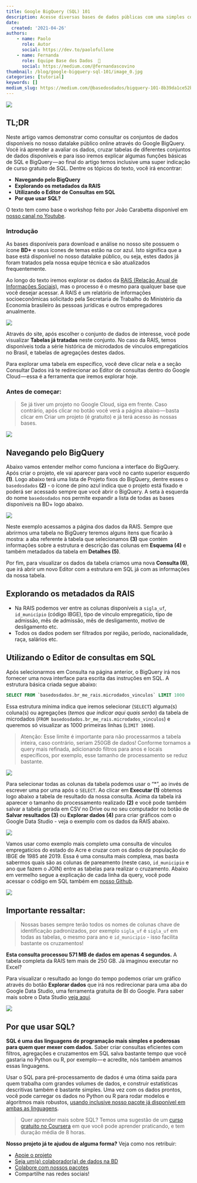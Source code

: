 ```yaml
---
title: Google BigQuery (SQL) 101
description: Acesse diversas bases de dados públicas com uma simples consulta SQL
date:
  created: '2021-04-26'
authors:
    - name: Paolo
      role: Autor
      social: https://dev.to/paolofullone
    - name: Fernanda
      role: Equipe Base dos Dados  💚
      social: https://medium.com/@fernandascovino
thumbnail: /blog/google-bigquery-sql-101/image_0.jpg
categories: [tutorial]
keywords: []
medium_slug: https://medium.com/@basedosdados/bigquery-101-8b39da1ce52b
---
```


<Image src="/blog/google-bigquery-sql-101/image_0.jpg"/>

## TL;DR

Neste artigo vamos demonstrar como consultar os conjuntos de dados disponíveis no nosso datalake público online através do Google BigQuery. Você irá aprender a avaliar os dados, cruzar tabelas de diferentes conjuntos de dados disponíveis e para isso iremos explicar algumas funções básicas de SQL e BigQuery — ao final do artigo temos inclusive uma super indicação de curso gratuito de SQL. Dentre os tópicos do texto, você irá encontrar:

* **Navegando pelo BigQuery**
* **Explorando os metadados da RAIS**
* **Utilizando o Editor de Consultas em SQL**
* **Por que usar SQL?**

O texto tem como base o workshop feito por João Carabetta disponível em [nosso canal no Youtube](https://www.youtube.com/basedosdados).

### Introdução

As bases disponíveis para download e análise no nosso site possuem o ícone **BD+** e seus ícones de temas estão na cor azul. Isto significa que a base está disponível no nosso datalake público, ou seja, estes dados já foram tratados pela nossa equipe técnica e são atualizados frequentemente.

Ao longo do texto iremos explorar os dados da [RAIS (Relação Anual de Informações Sociais)](https://basedosdados.org/dataset/br-me-rais), mas o processo é o mesmo para qualquer base que você desejar acessar. A RAIS é um relatório de informações socioeconômicas solicitado pela Secretaria de Trabalho do Ministério da Economia brasileiro às pessoas jurídicas e outros empregadores anualmente.

<Image src="/blog/google-bigquery-sql-101/image_1.png"/>

Através do site, após escolher o conjunto de dados de interesse, você pode visualizar **Tabelas já tratadas** neste conjunto. No caso da RAIS, temos disponíveis toda a série histórica de microdados de vínculos empregatícios no Brasil, e tabelas de agregações destes dados.

Para explorar uma tabela em específico, você deve clicar nela e a seção Consultar Dados irá te redirecionar ao Editor de consultas dentro do Google Cloud — essa é a ferramenta que iremos explorar hoje.

### Antes de começar:

> Se já tiver um projeto no Google Cloud, siga em frente. Caso contrário, após clicar no botão você verá a página abaixo — basta clicar em Criar um projeto (é gratuito) e já terá acesso às nossas bases.

<Image src="/blog/google-bigquery-sql-101/image_2.jpg"/>

## Navegando pelo BigQuery

Abaixo vamos entender melhor como funciona a interface do BigQuery. Após criar o projeto, ele vai aparecer para você no canto superior esquerdo **(1)**. Logo abaixo terá uma lista de Projeto fixos do BigQuery, dentre esses o `basedosdados` **(2)** - o ícone de pino azul indica que o projeto está fixado e poderá ser acessado sempre que você abrir o BigQuery. A seta à esquerda do nome `basedosdados` nos permite expandir a lista de todas as bases disponíveis na BD+ logo abaixo.

<Image src="/blog/google-bigquery-sql-101/image_3.png"/>

Neste exemplo acessamos a página dos dados da RAIS. Sempre que abrirmos uma tabela no BigQuery teremos alguns itens que ficarão à mostra: a aba referente à tabela que selecionamos **(3)** que contém informações sobre a estrutura e descrição das colunas em **Esquema (4)** e também metadados da tabela em **Detalhes (5)**.

Por fim, para visualizar os dados da tabela criamos uma nova **Consulta (6)**, que irá abrir um novo Editor com a estrutura em SQL já com as informações da nossa tabela.

## Explorando os metadados da RAIS

* Na RAIS podemos ver entre as colunas disponíveis a `sigla_uf`, `id_município` (código IBGE), tipo de vínculo empregatício, tipo de admissão, mês de admissão, mês de desligamento, motivo de desligamento etc.
* Todos os dados podem ser filtrados por região, período, nacionalidade, raça, salários etc.

## Utilizando o Editor de consultas em SQL

Após selecionarmos em Consulta na página anterior, o BigQuery irá nos fornecer uma nova interface para escrita das instruções em SQL. A estrutura básica criada segue abaixo:

```sql
SELECT FROM `basedosdados.br_me_rais.microdados_vinculos` LIMIT 1000
```

Essa estrutura mínima indica que iremos selecionar (`SELECT`) alguma(s) coluna(s) ou agregações (*temos que indicar aqui quais serão*) da tabela de microdados (`FROM basedosdados.br_me_rais.microdados_vinculos`) e queremos só visualizar as 1000 primeiras linhas (`LIMIT 1000`).

> Atenção: Esse limite é importante para não processarmos a tabela inteira, caso contrário, seriam 250GB de dados! Conforme tornamos a query mais refinada, adicionando filtros para anos e locais específicos, por exemplo, esse tamanho de processamento se reduz bastante.

<Image src="/blog/google-bigquery-sql-101/image_4.png"/>

Para selecionar todas as colunas da tabela podemos usar o “\*”, ao invés de escrever uma por uma após o `SELECT`. Ao clicar em **Executar (1)** obtemos logo abaixo a tabela de resultado da nossa consulta. Acima da tabela irá aparecer o tamanho do processamento realizado **(2)** e você pode também salvar a tabela gerada em CSV no Drive ou no seu computador no botão de **Salvar resultados (3)** ou **Explorar dados (4)** para criar gráficos com o Google Data Studio - veja o exemplo com os dados da RAIS abaixo.

<Image src="/blog/google-bigquery-sql-101/image_5.png"/>

Vamos usar como exemplo mais completo uma consulta de vínculos empregatícios do estado do Acre e cruzar com os dados de população do IBGE de 1985 até 2019. Essa é uma consulta mais complexa, mas basta sabermos quais são as colunas de pareamento (neste caso, `id_municipio` e ano que fazem o JOIN) entre as tabelas para realizar o cruzamento. Abaixo em vermelho segue a explicação de cada linha da query, você pode acessar o código em SQL também em [nosso Github](https://github.com/basedosdados/analises/blob/main/workshops/br_me_rais_microdados_vinculos_20210526.sql).

<Image src="/blog/google-bigquery-sql-101/image_6.png"/>

## Importante ressaltar:

> Nossas bases sempre terão todos os nomes de colunas chave de identificação padronizados, por exemplo `sigla_uf` é `sigla_uf` em todas as tabelas, o mesmo para ano e `id_municipio` - isso facilita bastante os cruzamentos!

**Esta consulta processou 571 MB de dados em apenas 4 segundos.** A tabela completa da RAIS tem mais de 250 GB. Já imaginou executar no Excel?

Para visualizar o resultado ao longo do tempo podemos criar um gráfico através do botão **Explorar dados** que irá nos redirecionar para uma aba do Google Data Studio, uma ferramenta gratuita de BI do Google. Para saber mais sobre o Data Studio [veja aqui](https://support.google.com/datastudio/answer/6283323?hl=pt-BR).

<Image src="/blog/google-bigquery-sql-101/image_7.png"/>

## Por que usar SQL?

**SQL é uma das linguagens de programação mais simples e poderosas para quem quer mexer com dados.** Saber criar consultas eficientes com filtros, agregações e cruzamentos em SQL salva bastante tempo que você gastaria no Python ou R, por exemplo — e acredite, nós também amamos essas linguagens.

Usar o SQL para pré-processamento de dados é uma ótima saída para quem trabalha com grandes volumes de dados, e construir estatísticas descritivas também é bastante simples. Uma vez com os dados prontos, você pode carregar os dados no Python ou R para rodar modelos e algoritmos mais robustos, [usando inclusive nosso pacote já disponível em ambas as linguagens](https://github.com/basedosdados/mais).

> Quer aprender mais sobre SQL? Temos uma sugestão de um [curso gratuito no Coursera](https://www.codecademy.com/learn/learn-sql) em que você pode aprender praticando, e tem duração média de 8 horas.

**Nosso projeto já te ajudou de alguma forma?** Veja como nos retribuir:

* [Apoie o projeto](https://apoia.se/basedosdados)
* [Seja um(a) colaborador(a) de dados na BD](https://basedosdados.github.io/mais/colab_data/)
* [Colabore com nossos pacotes](https://github.com/basedosdados/mais)
* Compartilhe nas redes sociais!

